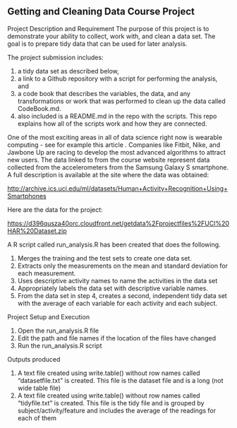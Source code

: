 ## Getting and Cleaning Data Course Project


Project Description and Requirement
The purpose of this project is to demonstrate your ability to collect, work with, and clean a data set. The goal is to prepare tidy data that can be used for later analysis. 

The project submission includes:
 
1.	a tidy data set as described below, 
2.	a link to a Github repository with a script for performing the analysis, and 
3.	a code book that describes the variables, the data, and any transformations or work that was performed to clean up the data called CodeBook.md. 
4.	also included is a README.md in the repo with the scripts. This repo explains how all of the scripts work and how they are connected.

One of the most exciting areas in all of data science right now is wearable computing - see for example this article . Companies like Fitbit, Nike, and Jawbone Up are racing to develop the most advanced algorithms to attract new users. The data linked to from the course website represent data collected from the accelerometers from the Samsung Galaxy S smartphone. A full description is available at the site where the data was obtained: 

http://archive.ics.uci.edu/ml/datasets/Human+Activity+Recognition+Using+Smartphones 

Here are the data for the project: 

https://d396qusza40orc.cloudfront.net/getdata%2Fprojectfiles%2FUCI%20HAR%20Dataset.zip 

 A R script called run_analysis.R has been created that does the following. 
1.	Merges the training and the test sets to create one data set.
2.	Extracts only the measurements on the mean and standard deviation for each measurement. 
3.	Uses descriptive activity names to name the activities in the data set
4.	Appropriately labels the data set with descriptive variable names. 
5.	From the data set in step 4, creates a second, independent tidy data set with the average of each variable for each activity and each subject.

Project Setup and Execution

1.	Open the run_analysis.R file
2.	Edit the path and file names if the location of the files have changed
3.	Run the run_analysis.R script


 Outputs produced
1.	A text file created using write.table() without row names called “datasetfile.txt” is created. This file is the dataset file and is a long (not wide table file)
2.	 A text file created using write.table() without row names called “tidyfile.txt” is created. This file is the tidy file and is grouped by subject/activity/feature and includes the average of the readings for each of them



